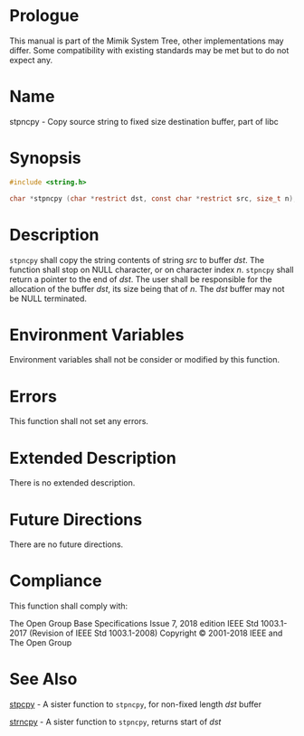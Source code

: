 # Prologue

This manual is part of the Mimik System Tree, other implementations may differ. Some compatibility with existing standards may be met but to do not expect any.


# Name

stpncpy - Copy source string to fixed size destination buffer, part of libc

# Synopsis

```C
#include <string.h>

char *stpncpy (char *restrict dst, const char *restrict src, size_t n);
```


# Description

`stpncpy` shall copy the string contents of string *src* to buffer *dst*. The function shall stop on NULL character, or on character index *n*.
`stpncpy` shall return a pointer to the end of *dst*.
The user shall be responsible for the allocation of the buffer *dst*, its size being that of *n*. The *dst* buffer may not be NULL terminated.


# Environment Variables

Environment variables shall not be consider or modified by this function.


# Errors

This function shall not set any errors.


# Extended Description

There is no extended description.


# Future Directions

There are no future directions.


# Compliance

This function shall comply with:

The Open Group Base Specifications Issue 7, 2018 edition
IEEE Std 1003.1-2017 (Revision of IEEE Std 1003.1-2008)
Copyright © 2001-2018 IEEE and The Open Group


# See Also

[stpcpy](stpcpy.3) - A sister function to `stpncpy`, for non-fixed length *dst* buffer

[strncpy](strncpy.3) - A sister function to `stpncpy`, returns start of *dst*
